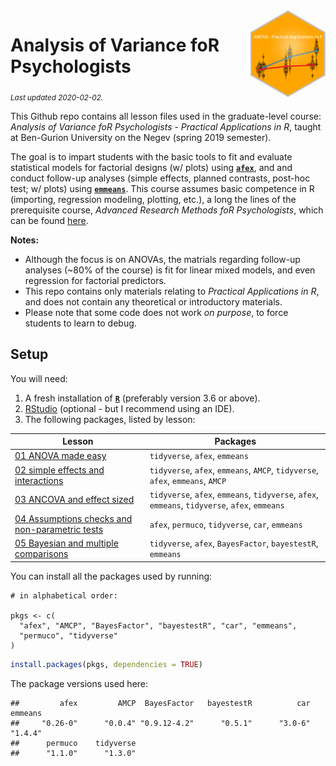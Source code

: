 
<img src='logo/BGUHex.png' align="right" height="139" />

# Analysis of Variance foR Psychologists

<sub>*Last updated 2020-02-02.*</sub>

This Github repo contains all lesson files used in the graduate-level
course: *Analysis of Variance foR Psychologists - Practical Applications
in R*, taught at Ben-Gurion University on the Negev (spring 2019
semester).

The goal is to impart students with the basic tools to fit and evaluate
statistical models for factorial designs (w/ plots) using
[**`afex`**](https://afex.singmann.science/), and and conduct follow-up
analyses (simple effects, planned contrasts, post-hoc test; w/ plots)
using [**`emmeans`**](https://cran.r-project.org/package=emmeans). This
course assumes basic competence in R (importing, regression modeling,
plotting, etc.), a long the lines of the prerequisite course, *Advanced
Research Methods foR Psychologists*, which can be found
[here](https://github.com/mattansb/Advanced-Research-Methods-foR-Psychologists).

**Notes:**

  - Although the focus is on ANOVAs, the matrials regarding follow-up
    analyses (\~80% of the course) is fit for linear mixed models, and
    even regression for factorial predictors.
  - This repo contains only materials relating to *Practical
    Applications in R*, and does not contain any theoretical or
    introductory materials.  
  - Please note that some code does not work *on purpose*, to force
    students to learn to debug.

## Setup

You will need:

1.  A fresh installation of [**`R`**](https://cran.r-project.org/)
    (preferably version 3.6 or above).
2.  [RStudio](https://www.rstudio.com/products/rstudio/download/)
    (optional - but I recommend using an IDE).
3.  The following packages, listed by lesson:

| Lesson                                                                                                      | Packages                                                                                       |
| ----------------------------------------------------------------------------------------------------------- | ---------------------------------------------------------------------------------------------- |
| [01 ANOVA made easy](/01%20ANOVA%20made%20easy)                                                             | `tidyverse`, `afex`, `emmeans`                                                                 |
| [02 simple effects and interactions](/02%20simple%20effects%20and%20interactions)                           | `tidyverse`, `afex`, `emmeans`, `AMCP`, `tidyverse`, `afex`, `emmeans`, `AMCP`                 |
| [03 ANCOVA and effect sized](/03%20ANCOVA%20and%20effect%20sized)                                           | `tidyverse`, `afex`, `emmeans`, `tidyverse`, `afex`, `emmeans`, `tidyverse`, `afex`, `emmeans` |
| [04 Assumptions checks and non-parametric tests](/04%20Assumptions%20checks%20and%20non-parametric%20tests) | `afex`, `permuco`, `tidyverse`, `car`, `emmeans`                                               |
| [05 Bayesian and multiple comparisons](/05%20Bayesian%20and%20multiple%20comparisons)                       | `tidyverse`, `afex`, `BayesFactor`, `bayestestR`, `emmeans`                                    |

You can install all the packages used by running:

    # in alphabetical order:

    pkgs <- c(
      "afex", "AMCP", "BayesFactor", "bayestestR", "car", "emmeans",
      "permuco", "tidyverse"
    )

``` r
install.packages(pkgs, dependencies = TRUE)
```

The package versions used here:

    ##         afex         AMCP  BayesFactor   bayestestR          car      emmeans 
    ##     "0.26-0"      "0.0.4" "0.9.12-4.2"      "0.5.1"      "3.0-6"      "1.4.4" 
    ##      permuco    tidyverse 
    ##      "1.1.0"      "1.3.0"
